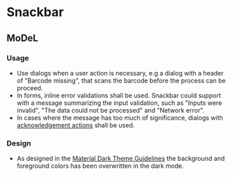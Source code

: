 # Snackbar

<!--- MDL: https://material.io/design/components/snackbars.html -->

<!--- MWC: https://github.com/material-components/material-components-web-components/tree/master/packages/snackbar -->

## MoDeL

### Usage
- Use dialogs when a user action is necessary, e.g a dialog with a header of "Barcode missing", that scans the barcode before the process can be proceed.
- In forms, inline error validations shall be used. Snackbar could support with a message summarizing the input validation, such as "Inputs were invalid", "The data could not be processed" and "Network error".
- In cases where the message has too much of significance, dialogs with [acknowledgement actions](https://material.io/components/dialogs#actions) shall be used.

### Design
- As designed in the [Material Dark Theme Guidelines](https://material.io/design/color/dark-theme.html#custom-application) the background and foreground colors has been overwritten in the dark mode.
